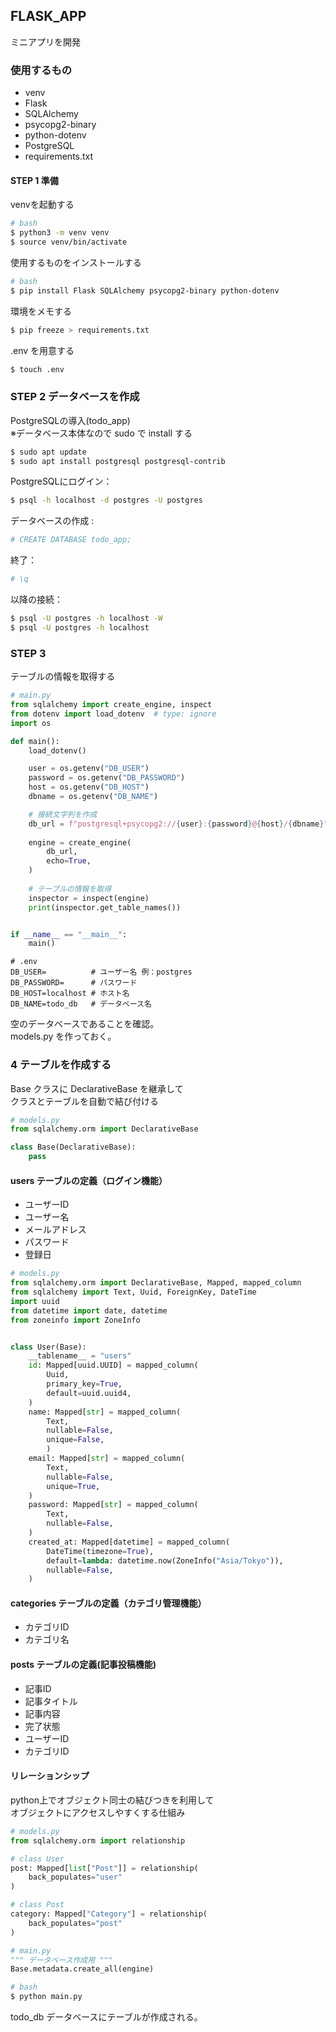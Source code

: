 ## FLASK_APP
ミニアプリを開発
### 使用するもの
- venv
- Flask
- SQLAlchemy
- psycopg2-binary
- python-dotenv
- PostgreSQL
- requirements.txt

#### STEP 1 準備
venvを起動する
```bash
# bash
$ python3 -m venv venv
$ source venv/bin/activate
```
使用するものをインストールする
```bash
# bash
$ pip install Flask SQLAlchemy psycopg2-binary python-dotenv
```
環境をメモする
```bash
$ pip freeze > requirements.txt
```
.env を用意する
```bash
$ touch .env
```

### STEP 2 データベースを作成
PostgreSQLの導入(todo_app) </br>
※データベース本体なので sudo で install する
```bash
$ sudo apt update
$ sudo apt install postgresql postgresql-contrib
```
PostgreSQLにログイン：
```bash
$ psql -h localhost -d postgres -U postgres
```
データベースの作成 :
```bash
# CREATE DATABASE todo_app;
```
終了：
```bash
# \q
```

以降の接続：
```bash
$ psql -U postgres -h localhost -W
$ psql -U postgres -h localhost
```

### STEP 3
テーブルの情報を取得する
```python
# main.py
from sqlalchemy import create_engine, inspect
from dotenv import load_dotenv  # type: ignore
import os

def main():
    load_dotenv()

    user = os.getenv("DB_USER")
    password = os.getenv("DB_PASSWORD")
    host = os.getenv("DB_HOST")
    dbname = os.getenv("DB_NAME")

    # 接続文字列を作成
    db_url = f"postgresql+psycopg2://{user}:{password}@{host}/{dbname}"
    
    engine = create_engine(
        db_url,
        echo=True,
    )
    
    # テーブルの情報を取得
    inspector = inspect(engine)
    print(inspector.get_table_names())


if __name__ == "__main__":
    main()

```
```t
# .env
DB_USER=          # ユーザー名 例：postgres
DB_PASSWORD=      # パスワード
DB_HOST=localhost # ホスト名
DB_NAME=todo_db   # データベース名
```
空のデータベースであることを確認。</br>
models.py を作っておく。

### 4 テーブルを作成する

Base クラスに DeclarativeBase を継承して</br>
クラスとテーブルを自動で結び付ける
```python
# models.py
from sqlalchemy.orm import DeclarativeBase

class Base(DeclarativeBase):
    pass
```
#### users テーブルの定義（ログイン機能）
- ユーザーID
- ユーザー名
- メールアドレス
- パスワード
- 登録日
```python
# models.py
from sqlalchemy.orm import DeclarativeBase, Mapped, mapped_column
from sqlalchemy import Text, Uuid, ForeignKey, DateTime
import uuid
from datetime import date, datetime
from zoneinfo import ZoneInfo


class User(Base):
    __tablename__ = "users"
    id: Mapped[uuid.UUID] = mapped_column(
        Uuid,
        primary_key=True,
        default=uuid.uuid4,
    )
    name: Mapped[str] = mapped_column(
        Text,
        nullable=False,
        unique=False,
        )
    email: Mapped[str] = mapped_column(
        Text,
        nullable=False,
        unique=True,
    )
    password: Mapped[str] = mapped_column(
        Text,
        nullable=False,
    )
    created_at: Mapped[datetime] = mapped_column(
        DateTime(timezone=True),
        default=lambda: datetime.now(ZoneInfo("Asia/Tokyo")),
        nullable=False,
    )
```
#### categories テーブルの定義（カテゴリ管理機能）
- カテゴリID
- カテゴリ名
#### posts テーブルの定義(記事投稿機能)
- 記事ID
- 記事タイトル
- 記事内容
- 完了状態
- ユーザーID
- カテゴリID
#### リレーションシップ
python上でオブジェクト同士の結びつきを利用して</br>
オブジェクトにアクセスしやすくする仕組み
```python
# models.py
from sqlalchemy.orm import relationship

# class User
post: Mapped[list["Post"]] = relationship(
    back_populates="user"
)

# class Post
category: Mapped["Category"] = relationship(
    back_populates="post"
)
```
```python
# main.py
""" データベース作成用 """
Base.metadata.create_all(engine)
```
```bash
# bash
$ python main.py
```
todo_db データベースにテーブルが作成される。